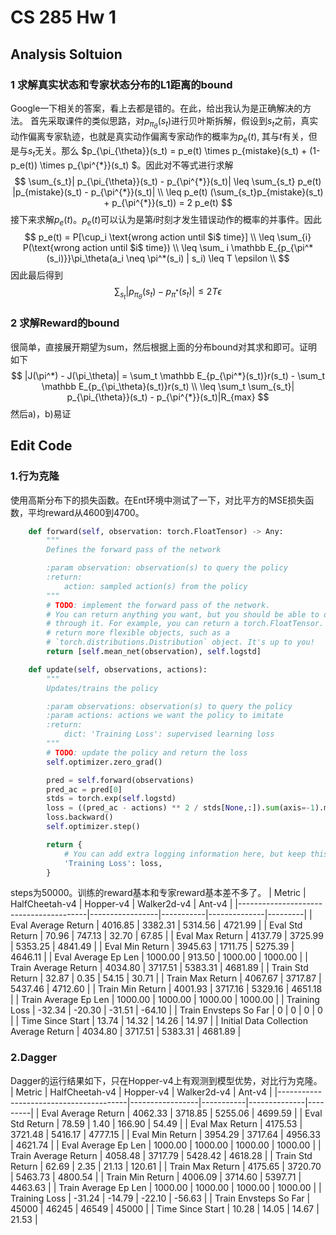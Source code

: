 # CS 285 Hw 1
## Analysis Soltuion
### 1 求解真实状态和专家状态分布的L1距离的bound
Google一下相关的答案，看上去都是错的。在此，给出我认为是正确解决的方法。
首先采取课件的类似思路，对$p_{\pi_{\theta}}(s_t)$进行贝叶斯拆解，假设到$s_t$之前，真实动作偏离专家轨迹，也就是真实动作偏离专家动作的概率为$p_e(t)$, 其与$t$有关，但是与$s_t$无关。那么
$p_{\pi_{\theta}}(s_t) = p_e(t) \times p_{mistake}(s_t) + (1-p_e(t)) \times p_{\pi^{*}}(s_t) $。因此对不等式进行求解
$$
\sum_{s_t}| p_{\pi_{\theta}}(s_t) - p_{\pi^{*}}(s_t)| \leq \sum_{s_t} p_e(t) |p_{mistake}(s_t) - p_{\pi^{*}}(s_t)| \\
\leq p_e(t) (\sum_{s_t}p_{mistake}(s_t) + p_{\pi^{*}}(s_t))
= 2 p_e(t)
$$
接下来求解$p_e(t)$。$p_e(t)$可以认为是第$i$时刻才发生错误动作的概率的并事件。因此
$$
p_e(t) = P[\cup_i \text{wrong action until $i$ time}]  \\
\leq \sum_{i} P(\text{wrong action until $i$ time}) \\
\leq \sum_ i \mathbb E_{p_{\pi^*(s_i)}}\pi_\theta(a_i \neq \pi^*(s_i) | s_i)
\leq T \epsilon \\
$$
因此最后得到
$$
\sum_{s_t}| p_{\pi_{\theta}}(s_t) - p_{\pi^{*}}(s_t)| \leq 2 T \epsilon
$$
### 2 求解Reward的bound
很简单，直接展开期望为sum，然后根据上面的分布bound对其求和即可。证明如下
$$
|J(\pi^*) - J(\pi_\theta)| = \sum_t \mathbb E_{p_{\pi^*}(s_t)}r(s_t) - \sum_t \mathbb E_{p_{\pi_\theta}(s_t)}r(s_t) \\ \leq \sum_t  \sum_{s_t}| p_{\pi_{\theta}}(s_t) - p_{\pi^{*}}(s_t)|R_{max}
$$
然后a)，b)易证

## Edit Code
### 1.行为克隆
使用高斯分布下的损失函数。在Ent环境中测试了一下，对比平方的MSE损失函数，平均reward从4600到4700。
```python
    def forward(self, observation: torch.FloatTensor) -> Any:
        """
        Defines the forward pass of the network

        :param observation: observation(s) to query the policy
        :return:
            action: sampled action(s) from the policy
        """
        # TODO: implement the forward pass of the network.
        # You can return anything you want, but you should be able to differentiate
        # through it. For example, you can return a torch.FloatTensor. You can also
        # return more flexible objects, such as a
        # `torch.distributions.Distribution` object. It's up to you!
        return [self.mean_net(observation), self.logstd]

    def update(self, observations, actions):
        """
        Updates/trains the policy

        :param observations: observation(s) to query the policy
        :param actions: actions we want the policy to imitate
        :return:
            dict: 'Training Loss': supervised learning loss
        """
        # TODO: update the policy and return the loss
        self.optimizer.zero_grad()

        pred = self.forward(observations)
        pred_ac = pred[0]
        stds = torch.exp(self.logstd)
        loss = ((pred_ac - actions) ** 2 / stds[None,:]).sum(axis=-1).mean() + self.logstd.sum()
        loss.backward()
        self.optimizer.step()

        return {
            # You can add extra logging information here, but keep this line
            'Training Loss': loss,
        }
```

steps为50000。训练的reward基本和专家reward基本差不多了。
| Metric                                 | HalfCheetah-v4 | Hopper-v4 | Walker2d-v4 | Ant-v4  |
|----------------------------------------|-----------------|-----------|--------------|---------|
| Eval Average Return                    | 4016.85         | 3382.31   | 5314.56      | 4721.99 |
| Eval Std Return                        | 70.96           | 747.13    | 32.70        | 67.85   |
| Eval Max Return                        | 4137.79         | 3725.99   | 5353.25      | 4841.49 |
| Eval Min Return                        | 3945.63         | 1711.75   | 5275.39      | 4646.11 |
| Eval Average Ep Len                    | 1000.00         | 913.50    | 1000.00      | 1000.00 |
| Train Average Return                   | 4034.80         | 3717.51   | 5383.31      | 4681.89 |
| Train Std Return                       | 32.87           | 0.35      | 54.15        | 30.71   |
| Train Max Return                       | 4067.67         | 3717.87   | 5437.46      | 4712.60 |
| Train Min Return                       | 4001.93         | 3717.16   | 5329.16      | 4651.18 |
| Train Average Ep Len                   | 1000.00         | 1000.00   | 1000.00      | 1000.00 |
| Training Loss                          | -32.34          | -20.30    | -31.51       | -64.10  |
| Train Envsteps So Far                  | 0               | 0         | 0            | 0       |
| Time Since Start                       | 13.74           | 14.32     | 14.26        | 14.97   |
| Initial Data Collection Average Return | 4034.80         | 3717.51   | 5383.31      | 4681.89 |

### 2.Dagger
Dagger的运行结果如下，只在Hopper-v4上有观测到模型优势，对比行为克隆。
| Metric                                 | HalfCheetah-v4 | Hopper-v4 | Walker2d-v4 | Ant-v4  |
|----------------------------------------|-----------------|-----------|--------------|---------|
| Eval Average Return                    | 4062.33         | 3718.85   | 5255.06      | 4699.59 |
| Eval Std Return                        | 78.59           | 1.40      | 166.90       | 54.49   |
| Eval Max Return                        | 4175.53         | 3721.48   | 5416.17      | 4777.15 |
| Eval Min Return                        | 3954.29         | 3717.64   | 4956.33      | 4621.74 |
| Eval Average Ep Len                    | 1000.00         | 1000.00   | 1000.00      | 1000.00 |
| Train Average Return                   | 4058.48         | 3717.79   | 5428.42      | 4618.28 |
| Train Std Return                       | 62.69           | 2.35      | 21.13        | 120.61  |
| Train Max Return                       | 4175.65         | 3720.70   | 5463.73      | 4800.54 |
| Train Min Return                       | 4006.09         | 3714.60   | 5397.71      | 4463.63 |
| Train Average Ep Len                   | 1000.00         | 1000.00   | 1000.00      | 1000.00 |
| Training Loss                          | -31.24          | -14.79    | -22.10       | -56.63  |
| Train Envsteps So Far                  | 45000           | 46245     | 46549        | 45000   |
| Time Since Start                       | 10.28           | 14.05     | 14.67        | 21.53   |


